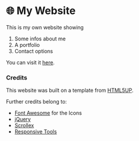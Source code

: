 # 🌐 My Website
This is my own website showing 
1. Some infos about me
2. A portfolio
3. Contact options  
   
You can visit it [here](https://gustavotzen.de).


### Credits
This website was built on a template from [HTML5UP](https://html5up.net/).

Further credits belong to:
- [Font Awesome](https://fontawesome.com/) for the Icons
- [jQuery](jquery.com)
- [Scrollex](github.com/ajlkn/jquery.scrollex)
- [Responsive Tools](github.com/ajlkn/responsive-tools)
